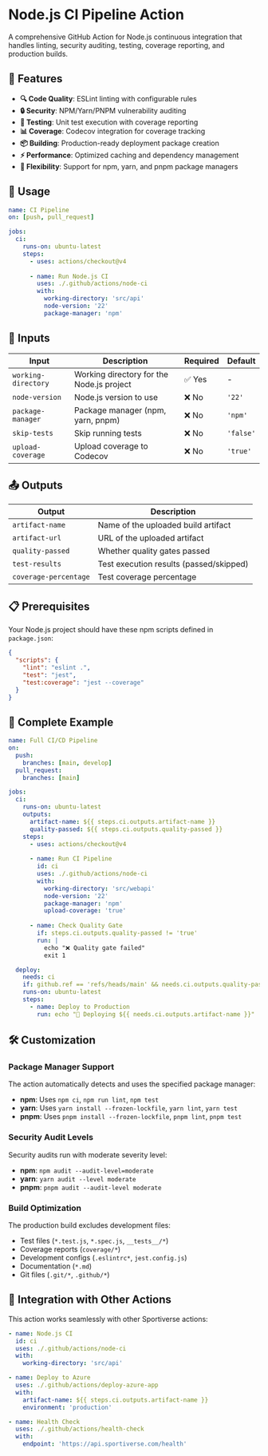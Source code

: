 # Node.js CI Pipeline Action

A comprehensive GitHub Action for Node.js continuous integration that handles linting, security auditing, testing, coverage reporting, and production builds.

## 🚀 Features

- **🔍 Code Quality**: ESLint linting with configurable rules
- **🔒 Security**: NPM/Yarn/PNPM vulnerability auditing
- **🧪 Testing**: Unit test execution with coverage reporting
- **📊 Coverage**: Codecov integration for coverage tracking
- **📦 Building**: Production-ready deployment package creation
- **⚡ Performance**: Optimized caching and dependency management
- **🔧 Flexibility**: Support for npm, yarn, and pnpm package managers

## 📝 Usage

```yaml
name: CI Pipeline
on: [push, pull_request]

jobs:
  ci:
    runs-on: ubuntu-latest
    steps:
      - uses: actions/checkout@v4
      
      - name: Run Node.js CI
        uses: ./.github/actions/node-ci
        with:
          working-directory: 'src/api'
          node-version: '22'
          package-manager: 'npm'
```

## 🔧 Inputs

| Input | Description | Required | Default |
|-------|-------------|----------|---------|
| `working-directory` | Working directory for the Node.js project | ✅ Yes | - |
| `node-version` | Node.js version to use | ❌ No | `'22'` |
| `package-manager` | Package manager (npm, yarn, pnpm) | ❌ No | `'npm'` |
| `skip-tests` | Skip running tests | ❌ No | `'false'` |
| `upload-coverage` | Upload coverage to Codecov | ❌ No | `'true'` |

## 📤 Outputs

| Output | Description |
|--------|-------------|
| `artifact-name` | Name of the uploaded build artifact |
| `artifact-url` | URL of the uploaded artifact |
| `quality-passed` | Whether quality gates passed |
| `test-results` | Test execution results (passed/skipped) |
| `coverage-percentage` | Test coverage percentage |

## 📋 Prerequisites

Your Node.js project should have these npm scripts defined in `package.json`:

```json
{
  "scripts": {
    "lint": "eslint .",
    "test": "jest",
    "test:coverage": "jest --coverage"
  }
}
```

## 🔄 Complete Example

```yaml
name: Full CI/CD Pipeline
on:
  push:
    branches: [main, develop]
  pull_request:
    branches: [main]

jobs:
  ci:
    runs-on: ubuntu-latest
    outputs:
      artifact-name: ${{ steps.ci.outputs.artifact-name }}
      quality-passed: ${{ steps.ci.outputs.quality-passed }}
    steps:
      - uses: actions/checkout@v4
      
      - name: Run CI Pipeline
        id: ci
        uses: ./.github/actions/node-ci
        with:
          working-directory: 'src/webapi'
          node-version: '22'
          package-manager: 'npm'
          upload-coverage: 'true'
      
      - name: Check Quality Gate
        if: steps.ci.outputs.quality-passed != 'true'
        run: |
          echo "❌ Quality gate failed"
          exit 1

  deploy:
    needs: ci
    if: github.ref == 'refs/heads/main' && needs.ci.outputs.quality-passed == 'true'
    runs-on: ubuntu-latest
    steps:
      - name: Deploy to Production
        run: echo "🚀 Deploying ${{ needs.ci.outputs.artifact-name }}"
```

## 🛠️ Customization

### Package Manager Support
The action automatically detects and uses the specified package manager:
- **npm**: Uses `npm ci`, `npm run lint`, `npm test`
- **yarn**: Uses `yarn install --frozen-lockfile`, `yarn lint`, `yarn test`
- **pnpm**: Uses `pnpm install --frozen-lockfile`, `pnpm lint`, `pnpm test`

### Security Audit Levels
Security audits run with moderate severity level:
- **npm**: `npm audit --audit-level=moderate`
- **yarn**: `yarn audit --level moderate`
- **pnpm**: `pnpm audit --audit-level moderate`

### Build Optimization
The production build excludes development files:
- Test files (`*.test.js`, `*.spec.js`, `__tests__/*`)
- Coverage reports (`coverage/*`)
- Development configs (`.eslintrc*`, `jest.config.js`)
- Documentation (`*.md`)
- Git files (`.git/*`, `.github/*`)

## 🎯 Integration with Other Actions

This action works seamlessly with other Sportiverse actions:

```yaml
- name: Node.js CI
  id: ci
  uses: ./.github/actions/node-ci
  with:
    working-directory: 'src/api'

- name: Deploy to Azure
  uses: ./.github/actions/deploy-azure-app
  with:
    artifact-name: ${{ steps.ci.outputs.artifact-name }}
    environment: 'production'

- name: Health Check
  uses: ./.github/actions/health-check
  with:
    endpoint: 'https://api.sportiverse.com/health'
```

